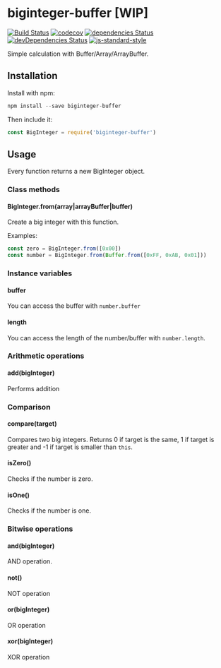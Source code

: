 # biginteger-buffer [WIP]

[![Build Status](https://travis-ci.org/piu130/biginteger-buffer.svg?branch=master)](https://travis-ci.org/piu130/biginteger-buffer)
[![codecov](https://codecov.io/gh/piu130/biginteger-buffer/branch/master/graph/badge.svg)](https://codecov.io/gh/piu130/biginteger-buffer)
[![dependencies Status](https://david-dm.org/piu130/biginteger-buffer/status.svg)](https://david-dm.org/piu130/biginteger-buffer)
[![devDependencies Status](https://david-dm.org/piu130/biginteger-buffer/dev-status.svg)](https://david-dm.org/piu130/biginteger-buffer?type=dev)
[![js-standard-style](https://img.shields.io/badge/code_style-standard-brightgreen.svg)](http://standardjs.com/)

Simple calculation with Buffer/Array/ArrayBuffer.

## Installation

Install with npm:

```js
npm install --save biginteger-buffer
```

Then include it:

```js
const BigInteger = require('biginteger-buffer')
```

## Usage

Every function returns a new BigInteger object.

### Class methods

#### BigInteger.from(array|arrayBuffer|buffer)

Create a big integer with this function.

Examples:

```js
const zero = BigInteger.from([0x00])
const number = BigInteger.from(Buffer.from([0xFF, 0xAB, 0x01]))
```

### Instance variables

#### buffer

You can access the buffer with `number.buffer`

#### length

You can access the length of the number/buffer with `number.length`.

### Arithmetic operations

#### add(bigInteger)

Performs addition

### Comparison

#### compare(target)

Compares two big integers. Returns 0 if target is the same, 1 if target is greater and -1 if target is smaller than `this`.

#### isZero()

Checks if the number is zero.

#### isOne()

Checks if the number is one.

### Bitwise operations

#### and(bigInteger)

AND operation.

#### not()

NOT operation

#### or(bigInteger)

OR operation

#### xor(bigInteger)

XOR operation
